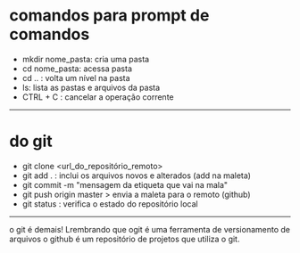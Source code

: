 ﻿# comandos para prompt de comandos

- mkdir nome_pasta: cria uma pasta
- cd nome_pasta: acessa pasta
- cd .. : volta um nível na pasta
- ls: lista as pastas e arquivos da pasta
- CTRL + C : cancelar a operação corrente

------
# do git
- git clone <url_do_repositório_remoto>
- git add . : inclui os arquivos novos e alterados (add na maleta)
- git commit -m "mensagem da etiqueta que vai na mala"
- git push origin master > envia a maleta para o remoto (github)
- git status : verifica o estado do repositório local

----
o git é demais!
Lrembrando que ogit é uma ferramenta de versionamento de arquivos
o github é um repositório de projetos que utiliza o git.
